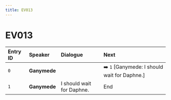 ```yaml
---
title: EV013
---
```


# EV013


| Entry ID | Speaker | Dialogue | Next |
| :------- | :------ | :------- | :------------ |
| `0` | **Ganymede** |  | ➡️ `1` \[Ganymede: I should wait for Daphne\.\] |
| `1` | **Ganymede** | I should wait for Daphne\. | End |
